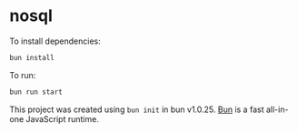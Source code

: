 # nosql

To install dependencies:

```bash
bun install
```

To run:

```bash
bun run start
```

This project was created using `bun init` in bun v1.0.25. [Bun](https://bun.sh) is a fast all-in-one JavaScript runtime.
